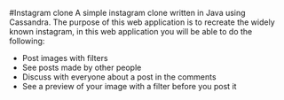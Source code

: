 #Instagram clone
A simple instagram clone written in Java using Cassandra.
The purpose of this web application is to recreate the widely known instagram, in this web application you will be able to do the following:

- Post images with filters
- See posts made by other people
- Discuss with everyone about a post in the comments
- See a preview of your image with a filter before you post it
